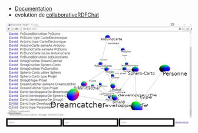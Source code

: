 
* [Documentation](https://scenaristeur.github.io/dreamcatcherAutonome/)
* evolution de [collaborativeRDFChat](https://github.com/scenaristeur/collaborativeRdf)

![apercu rdf socket chat](https://raw.githubusercontent.com/scenaristeur/collaborativeRDFWithP5JSGraph/master/images/rdf_graph_made_with_socket_chat_server_P5JS_javascript_DataVisualization_ontology_sparql.png)
